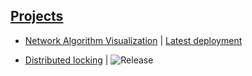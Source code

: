 <!-- ![](./header.png) -->

<!--
---

![Go](https://img.shields.io/badge/go-%2300ADD8.svg?style=for-the-badge&logo=go&logoColor=white)
![Rust](https://img.shields.io/badge/rust-%23000000.svg?style=for-the-badge&logo=rust&logoColor=white)
![C++](https://img.shields.io/badge/c++-%2300599C.svg?style=for-the-badge&logo=c%2B%2B&logoColor=white)
![Python](https://img.shields.io/badge/python-3670A0?style=for-the-badge&logo=python&logoColor=ffdd54)
![C](https://img.shields.io/badge/c-%2300599C.svg?style=for-the-badge&logo=c&logoColor=white)
![JavaScript](https://img.shields.io/badge/javascript-%23323330.svg?style=for-the-badge&logo=javascript&logoColor=%23F7DF1E)
![Scala](https://img.shields.io/badge/scala-%23DC322F.svg?style=for-the-badge&logo=scala&logoColor=white)
![Perl](https://img.shields.io/badge/perl-%2339457E.svg?style=for-the-badge&logo=perl&logoColor=white)

![React](https://img.shields.io/badge/react-%2320232a.svg?style=for-the-badge&logo=react&logoColor=%2361DAFB)
![Redux](https://img.shields.io/badge/redux-%23593d88.svg?style=for-the-badge&logo=redux&logoColor=white)
![Next JS](https://img.shields.io/badge/Next-black?style=for-the-badge&logo=next.js&logoColor=white)
![NodeJS](https://img.shields.io/badge/node.js-6DA55F?style=for-the-badge&logo=node.js&logoColor=white)
![Threejs](https://img.shields.io/badge/threejs-black?style=for-the-badge&logo=three.js&logoColor=white)
![Electron.js](https://img.shields.io/badge/Electron-191970?style=for-the-badge&logo=Electron&logoColor=white)
![Flask](https://img.shields.io/badge/flask-%23000.svg?style=for-the-badge&logo=flask&logoColor=white)

![TensorFlow](https://img.shields.io/badge/TensorFlow-%23FF6F00.svg?style=for-the-badge&logo=TensorFlow&logoColor=white)
![NumPy](https://img.shields.io/badge/numpy-%23013243.svg?style=for-the-badge&logo=numpy&logoColor=white)
![Pandas](https://img.shields.io/badge/pandas-%23150458.svg?style=for-the-badge&logo=pandas&logoColor=white)
![scikit-learn](https://img.shields.io/badge/scikit--learn-%23F7931E.svg?style=for-the-badge&logo=scikit-learn&logoColor=white)
![OpenCV](https://img.shields.io/badge/opencv-%23white.svg?style=for-the-badge&logo=opencv&logoColor=white)
![Keras](https://img.shields.io/badge/Keras-%23D00000.svg?style=for-the-badge&logo=Keras&logoColor=white)

![Docker](https://img.shields.io/badge/docker-%230db7ed.svg?style=for-the-badge&logo=docker&logoColor=white)
![Kubernetes](https://img.shields.io/badge/kubernetes-%23326ce5.svg?style=for-the-badge&logo=kubernetes&logoColor=white)
![Ansible](https://img.shields.io/badge/ansible-%231A1918.svg?style=for-the-badge&logo=ansible&logoColor=white)
![Postman](https://img.shields.io/badge/Postman-FF6C37?style=for-the-badge&logo=postman&logoColor=white)

## Links

<a href="https://www.linkedin.com/in/alexandre-lamarre/" target="_blank"> <img src="https://img.shields.io/badge/linkedin-%230077B5.svg?style=for-the-badge&logo=linkedin&logoColor=white"/></a>
<a href="mailto:alex7285@gmail.com" target="_blank"> <img src= "https://img.shields.io/badge/Gmail-D14836?style=for-the-badge&logo=gmail&logoColor=white"></a>
<a href="https://github.com/alexandreLamarre/alexandreLamarre" target="_blank"> <img src = "https://img.shields.io/badge/Portfolio-%23000000.svg?style=for-the-badge&logo=firefox&logoColor=#FF7139"/></a>

-->

<!--

![](./profile-3d-contrib/profile-green-animate.svg)

-->

<!--
                                           <img src ="" height = "20" width = "20"/>
-->

## [Projects](https://github.com/alexandreLamarre/Project-Directory/blob/main/README.md)

- [Network Algorithm Visualization](https://github.com/alexandreLamarre/Network-Algorithm-Visualization) | [Latest deployment](https://alexandrelamarre.github.io/Network-Analysis-Visualization/)
- [Distributed locking](https://github.com/alexandreLamarre/dlock) | ![Release](https://img.shields.io/github/v/release/alexandreLamarre/dlock)
  <!--
- Sorting Algorithm Visualizer:

  - [Code](https://github.com/alexandreLamarre/SortVisualizer) | [Documentation](https://github.com/alexandreLamarre/SortVisualizer) | [Latest deployment](https://alexandrelamarre.github.io/SortVisualizer/)

- Golang Ray Tracing Renderer:
  - [Code](https://github.com/alexandreLamarre/Golang-Ray-Tracing-Renderer) | [Documentation](https://github.com/alexandreLamarre/Golang-Ray-Tracing-Renderer)
- Deep Learning Go AI (In progress):

  - [Code(Backend)](https://github.com/alexandreLamarre/Go-AI-backend) | [Code(Frontend)](https://github.com/alexandreLamarre/Go-AI-frontend) | [Documentation(Backend)]() | [Documentation(Frontend)]()
  -->
  <!--
  <br>
   <p>
   <img align="right" width="70%" height="70%" VSPACE = "50" src="https://github.com/alexandreLamarre/alexandreLamarre/blob/master/demo.gif"/>
   A computational engine that combines a flexible and powerful interpreter with symbolic computation and numerical analysis to produce a tool for educational purposes as well as a simple, quick tool to visualize complex scientific data.

- [Code](https://github.com/alexandreLamarre/NE-web-engine)

- [Latest Deployment]()

<br/>
<br/>
<br/>
<br/>
<br/>
<br/>
<br/>
<br/>

---

## Github stats

<img align="left" alt="alexandreLamarre's Github Stats" src="https://github-readme-stats.vercel.app/api?username=alexandreLamarre&hide=contribs,prs" />

[![Top Langs](https://github-readme-stats.vercel.app/api/top-langs/?username=alexandreLamarre&layout=compact)](https://github.com/anuraghazra/github-readme-stats)

---

-->

<!--

**alexandreLamarre/alexandreLamarre** is a ✨ _special_ ✨ repository because its `README.md` (this file) appears on your GitHub profile.

Here are some ideas to get you started:

- 🔭 I’m currently working on ...
- 🌱 I’m currently learning ...
- 👯 I’m looking to collaborate on ...
- 🤔 I’m looking for help with ...
- 💬 Ask me about ...
- 📫 How to reach me: ...
- 😄 Pronouns: ...
- ⚡ Fun fact: ...

[logo] : https://github.com/devicons/devicon/blob/master/icons/android/android-original.svg
-->

